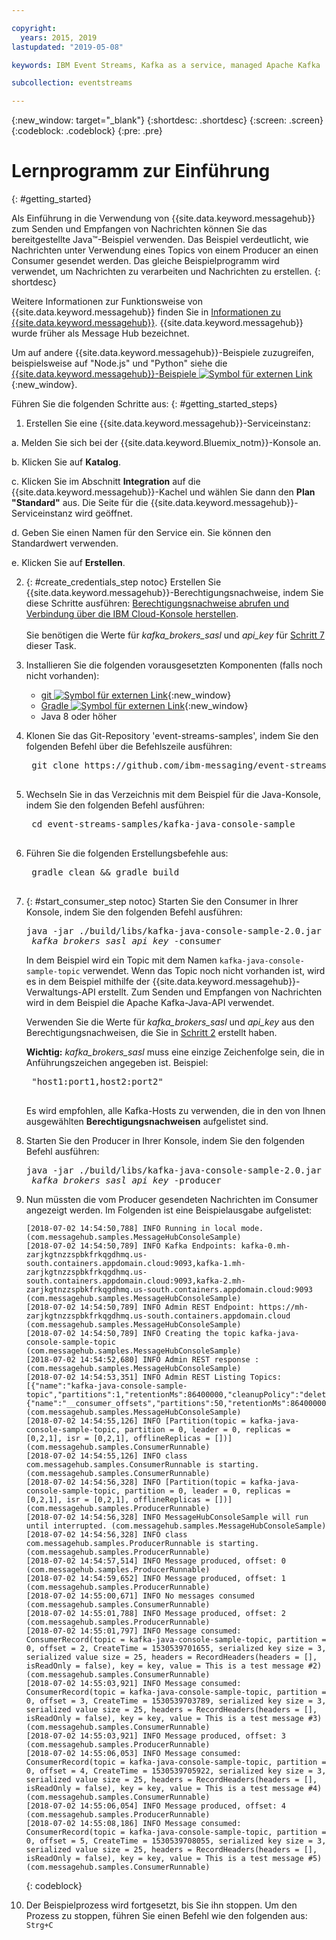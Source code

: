 ```yaml
---

copyright:
  years: 2015, 2019
lastupdated: "2019-05-08"

keywords: IBM Event Streams, Kafka as a service, managed Apache Kafka

subcollection: eventstreams

---
```


{:new_window: target="_blank"}
{:shortdesc: .shortdesc}
{:screen: .screen}
{:codeblock: .codeblock}
{:pre: .pre}

# Lernprogramm zur Einführung
{: #getting_started}

Als Einführung in die Verwendung von {{site.data.keyword.messagehub}} zum
Senden und Empfangen von Nachrichten können Sie das bereitgestellte Java™-Beispiel verwenden. Das
Beispiel verdeutlicht, wie Nachrichten unter Verwendung eines Topics von einem Producer an einen
Consumer gesendet werden. Das gleiche Beispielprogramm wird verwendet, um Nachrichten zu verarbeiten und
Nachrichten zu erstellen.
{: shortdesc}

Weitere Informationen zur Funktionsweise von {{site.data.keyword.messagehub}} finden Sie in [Informationen zu {{site.data.keyword.messagehub}}](/docs/services/EventStreams?topic=eventstreams-about). {{site.data.keyword.messagehub}} wurde früher als Message Hub bezeichnet.

Um auf andere {{site.data.keyword.messagehub}}-Beispiele zuzugreifen, beispielsweise auf "Node.js" und "Python" siehe die [{{site.data.keyword.messagehub}}-Beispiele ![Symbol für externen Link](../../icons/launch-glyph.svg "Symbol für externen Link")](https://github.com/ibm-messaging/event-streams-samples){:new_window}.

<!-- 11/01/18 - Karen - removing diagram as requested by James
![Java sample overview diagram](getting_started_sample.gif "Overview diagram of Java sample showing the flow of messages.")
-->

Führen Sie die folgenden Schritte aus:
{: #getting_started_steps}
 
1. Erstellen Sie eine {{site.data.keyword.messagehub}}-Serviceinstanz:

  a. Melden Sie sich bei der {{site.data.keyword.Bluemix_notm}}-Konsole an. 
  
  b. Klicken Sie auf **Katalog**.
  
  c. Klicken Sie im Abschnitt **Integration** auf die {{site.data.keyword.messagehub}}-Kachel und wählen Sie dann den **Plan "Standard"** aus. Die Seite für die {{site.data.keyword.messagehub}}-Serviceinstanz wird geöffnet.
  
  d. Geben Sie einen Namen für den Service ein. Sie können den Standardwert verwenden.
  
  e. Klicken Sie auf **Erstellen**.

2. {: #create_credentials_step notoc} Erstellen Sie {{site.data.keyword.messagehub}}-Berechtigungsnachweise, indem Sie diese Schritte ausführen: [Berechtigungsnachweise abrufen und Verbindung über die IBM Cloud-Konsole herstellen](/docs/services/EventStreams?topic=eventstreams-connecting#connect_standard_cf_console).
   <br/>
   <br/>Sie benötigen die Werte für *kafka_brokers_sasl* und *api_key* für [Schritt 7](/docs/services/EventStreams?topic=eventstreams-getting_started#start_consumer_step) dieser Task.   

3. Installieren Sie die folgenden vorausgesetzten Komponenten (falls noch nicht vorhanden):

    * [git ![Symbol für externen Link](../../icons/launch-glyph.svg "Symbol für externen Link")](https://git-scm.com/){:new_window}
	* [Gradle ![Symbol für externen Link](../../icons/launch-glyph.svg "Symbol für externen Link")](https://gradle.org/){:new_window}
    * Java 8 oder höher
 
4. Klonen Sie das Git-Repository 'event-streams-samples', indem Sie den folgenden Befehl über die Befehlszeile ausführen:

    <pre class="pre">
    git clone https://github.com/ibm-messaging/event-streams-samples.git
    </pre>

5. Wechseln Sie in das Verzeichnis mit dem Beispiel für die Java-Konsole, indem Sie den folgenden Befehl ausführen:

    <pre class="pre">
    cd event-streams-samples/kafka-java-console-sample
    </pre>

6. Führen Sie die folgenden Erstellungsbefehle aus:

    <pre class="pre">
    gradle clean && gradle build
    </pre>

7. {: #start_consumer_step notoc} Starten Sie den Consumer in Ihrer Konsole, indem Sie den folgenden Befehl ausführen:

    <pre class="pre">java -jar ./build/libs/kafka-java-console-sample-2.0.jar
	<var class="keyword varname">kafka_brokers_sasl</var> <var class="keyword varname">api_key</var> -consumer</pre>
    
    In dem Beispiel wird ein Topic mit dem Namen `kafka-java-console-sample-topic` verwendet. Wenn das Topic noch nicht
    vorhanden ist, wird es in dem Beispiel mithilfe der {{site.data.keyword.messagehub}}-Verwaltungs-API erstellt. Zum Senden und Empfangen
    von Nachrichten wird in dem Beispiel die Apache Kafka-Java-API verwendet.

    Verwenden Sie die Werte für *kafka_brokers_sasl*
    und *api_key* aus den Berechtigungsnachweisen, die Sie in [Schritt 2](/docs/services/EventStreams?topic=eventstreams-getting_started#create_credentials_step) erstellt haben. <p></p>

	**Wichtig:** *kafka_brokers_sasl* muss eine einzige Zeichenfolge sein, die in Anführungszeichen angegeben ist. Beispiel:

    <pre class="pre">
    "host1:port1,host2:port2"
    </pre>

    Es wird empfohlen, alle Kafka-Hosts zu verwenden, die in den von Ihnen ausgewählten **Berechtigungsnachweisen** aufgelistet sind.

8. Starten Sie den Producer in Ihrer Konsole, indem Sie den folgenden Befehl ausführen:
   
    <pre class="pre">java -jar ./build/libs/kafka-java-console-sample-2.0.jar
	<var class="keyword varname">kafka_brokers_sasl</var> <var class="keyword varname">api_key</var> -producer</pre>
  
9. Nun müssten die vom Producer gesendeten Nachrichten im Consumer angezeigt werden. Im Folgenden ist eine
Beispielausgabe aufgelistet:

    ```
    [2018-07-02 14:54:50,788] INFO Running in local mode. (com.messagehub.samples.MessageHubConsoleSample)
    [2018-07-02 14:54:50,789] INFO Kafka Endpoints: kafka-0.mh-zarjkgtnzzspbkfrkqgdhmq.us-south.containers.appdomain.cloud:9093,kafka-1.mh-zarjkgtnzzspbkfrkqgdhmq.us-south.containers.appdomain.cloud:9093,kafka-2.mh-zarjkgtnzzspbkfrkqgdhmq.us-south.containers.appdomain.cloud:9093 (com.messagehub.samples.MessageHubConsoleSample)
    [2018-07-02 14:54:50,789] INFO Admin REST Endpoint: https://mh-zarjkgtnzzspbkfrkqgdhmq.us-south.containers.appdomain.cloud (com.messagehub.samples.MessageHubConsoleSample)
    [2018-07-02 14:54:50,789] INFO Creating the topic kafka-java-console-sample-topic (com.messagehub.samples.MessageHubConsoleSample)
    [2018-07-02 14:54:52,680] INFO Admin REST response : (com.messagehub.samples.MessageHubConsoleSample)
    [2018-07-02 14:54:53,351] INFO Admin REST Listing Topics: [{"name":"kafka-java-console-sample-topic","partitions":1,"retentionMs":86400000,"cleanupPolicy":"delete"},{"name":"__consumer_offsets","partitions":50,"retentionMs":86400000,"cleanupPolicy":"compact"}] (com.messagehub.samples.MessageHubConsoleSample)
    [2018-07-02 14:54:55,126] INFO [Partition(topic = kafka-java-console-sample-topic, partition = 0, leader = 0, replicas = [0,2,1], isr = [0,2,1], offlineReplicas = [])] (com.messagehub.samples.ConsumerRunnable)
    [2018-07-02 14:54:55,126] INFO class com.messagehub.samples.ConsumerRunnable is starting. (com.messagehub.samples.ConsumerRunnable)
    [2018-07-02 14:54:56,328] INFO [Partition(topic = kafka-java-console-sample-topic, partition = 0, leader = 0, replicas = [0,2,1], isr = [0,2,1], offlineReplicas = [])] (com.messagehub.samples.ProducerRunnable)
    [2018-07-02 14:54:56,328] INFO MessageHubConsoleSample will run until interrupted. (com.messagehub.samples.MessageHubConsoleSample)
    [2018-07-02 14:54:56,328] INFO class com.messagehub.samples.ProducerRunnable is starting. (com.messagehub.samples.ProducerRunnable)
    [2018-07-02 14:54:57,514] INFO Message produced, offset: 0 (com.messagehub.samples.ProducerRunnable)
    [2018-07-02 14:54:59,652] INFO Message produced, offset: 1 (com.messagehub.samples.ProducerRunnable)
    [2018-07-02 14:55:00,671] INFO No messages consumed (com.messagehub.samples.ConsumerRunnable)
    [2018-07-02 14:55:01,788] INFO Message produced, offset: 2 (com.messagehub.samples.ProducerRunnable)
    [2018-07-02 14:55:01,797] INFO Message consumed: ConsumerRecord(topic = kafka-java-console-sample-topic, partition = 0, offset = 2, CreateTime = 1530539701655, serialized key size = 3, serialized value size = 25, headers = RecordHeaders(headers = [], isReadOnly = false), key = key, value = This is a test message #2) (com.messagehub.samples.ConsumerRunnable)
    [2018-07-02 14:55:03,921] INFO Message consumed: ConsumerRecord(topic = kafka-java-console-sample-topic, partition = 0, offset = 3, CreateTime = 1530539703789, serialized key size = 3, serialized value size = 25, headers = RecordHeaders(headers = [], isReadOnly = false), key = key, value = This is a test message #3) (com.messagehub.samples.ConsumerRunnable)
    [2018-07-02 14:55:03,921] INFO Message produced, offset: 3 (com.messagehub.samples.ProducerRunnable)
    [2018-07-02 14:55:06,053] INFO Message consumed: ConsumerRecord(topic = kafka-java-console-sample-topic, partition = 0, offset = 4, CreateTime = 1530539705922, serialized key size = 3, serialized value size = 25, headers = RecordHeaders(headers = [], isReadOnly = false), key = key, value = This is a test message #4) (com.messagehub.samples.ConsumerRunnable)
    [2018-07-02 14:55:06,054] INFO Message produced, offset: 4 (com.messagehub.samples.ProducerRunnable)
    [2018-07-02 14:55:08,186] INFO Message consumed: ConsumerRecord(topic = kafka-java-console-sample-topic, partition = 0, offset = 5, CreateTime = 1530539708055, serialized key size = 3, serialized value size = 25, headers = RecordHeaders(headers = [], isReadOnly = false), key = key, value = This is a test message #5) (com.messagehub.samples.ConsumerRunnable)
    ```
	{: codeblock}
	
10. Der Beispielprozess wird fortgesetzt, bis Sie ihn stoppen. Um den Prozess zu stoppen, führen Sie einen
Befehl wie den folgenden aus: <code>Strg+C</code>

<!-- 07/06/18 - Karen: removing until a newer version available
To watch a video that walks
you through getting a Java sample to run against {{site.data.keyword.messagehub}}, see [{{site.data.keyword.messagehub}} - Getting started with IBM's Kafka in the cloud ![External link icon](../../icons/launch-glyph.svg "External link icon")](https://www.youtube.com/watch?v=tt-bLtFzC_4){:new_window}.
-->



